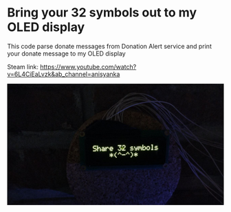 # Bring your 32 symbols out to my OLED display

This code parse donate messages from Donation Alert service
and print your donate message to my OLED display

Steam link: https://www.youtube.com/watch?v=6L4CiEaLvzk&ab_channel=anisyanka

![](Docs/background.jpg)